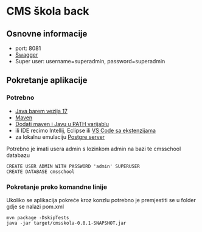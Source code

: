 # CMS škola back

## Osnovne informacije

 - port: 8081
 - [Swagger](http://localhost:8081/api/swagger-ui/index.html#/)
 - Super user: username=superadmin, password=superadmin

## Pokretanje aplikacije

### Potrebno

 - [Java barem vezija 17](https://www.oracle.com/java/technologies/downloads/)
 - [Maven](https://maven.apache.org/download.cgi)
 - [Dodati maven i Javu u PATH varijablu](https://maven.apache.org/install.html)
 - ili IDE recimo Intellij, Eclipse ili [VS Code sa ekstenzijama](https://code.visualstudio.com/docs/java/java-spring-boot)
 - za lokalnu emulaciju [Postgre server](https://www.postgresql.org/download/)

Potrebno je imati usera admin s lozinkom admin na bazi te cmsschool databazu

`CREATE USER ADMIN WITH PASSWORD 'admin' SUPERUSER`  
`CREATE DATABASE cmsschool`

### Pokretanje preko komandne linije
 
 Ukoliko se aplikacija pokreće kroz konzlu potrebno je premjestiti se u folder gdje se nalazi pom.xml  

 `mvn package -DskipTests`  
 `java -jar target/cmsskola-0.0.1-SNAPSHOT.jar`


 
